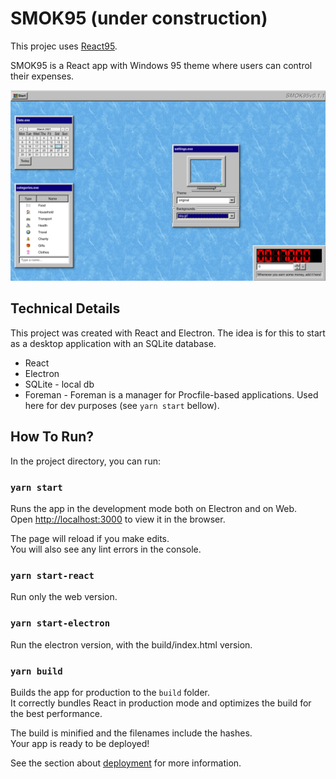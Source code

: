 # SMOK95 (under construction)

This projec uses [React95](https://github.com/arturbien/React95).

SMOK95 is a React app with Windows 95 theme where users can control their expenses.

![SMOK95 Screenshot](/public/example1.png)

## Technical Details

This project was created with React and Electron. The idea is for this to start as a
desktop application with an SQLite database.

* React
* Electron
* SQLite - local db
* Foreman - Foreman is a manager for Procfile-based applications. Used here for dev purposes (see `yarn start` bellow).

## How To Run?
In the project directory, you can run:

### `yarn start`

Runs the app in the development mode both on Electron and on Web.\
Open [http://localhost:3000](http://localhost:3000) to view it in the browser.

The page will reload if you make edits.\
You will also see any lint errors in the console.

### `yarn start-react`

Run only the web version.

### `yarn start-electron`

Run the electron version, with the build/index.html version.

### `yarn build`

Builds the app for production to the `build` folder.\
It correctly bundles React in production mode and optimizes the build for the best performance.

The build is minified and the filenames include the hashes.\
Your app is ready to be deployed!

See the section about [deployment](https://facebook.github.io/create-react-app/docs/deployment) for more information.

